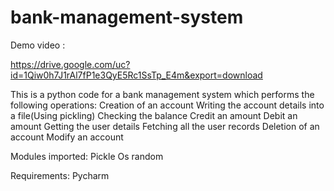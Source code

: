 # bank-management-system

Demo video :

https://drive.google.com/uc?id=1Qiw0h7J1rAl7fP1e3QyE5Rc1SsTp_E4m&export=download

This is a python code for a bank management system which performs the following operations:
Creation of an account
Writing the account details into a file(Using pickling)
Checking the balance
Credit an amount
Debit an amount
Getting the user details
Fetching all the user records
Deletion of an account
Modify an account

Modules imported:
Pickle
Os
random

Requirements: Pycharm


